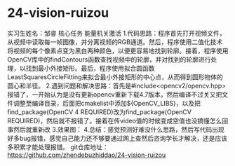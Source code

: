 # 24-vision-ruizou
实习生姓名：邹睿
核心任务
能量机关激活
1.代码思路：程序首先打开视频文件，从视频中读取每一帧图像，并分离视频的RGB通道。然后，程序使用二值化技术将视频的每个像素点变为黑白两种颜色，以便更容易地找到轮廓。接着，程序使用OpenCV库中的findContours函数查找视频中的轮廓，并对找到的轮廓进行处理，以找到最小外接矩形。最后，程序使用拟合圆函数LeastSquaresCircleFitting来拟合最小外接矩形的中心点，从而得到圆形物体的圆心和半径。
2.遇到问题和解决思路：首先是#include<opencv2/opencv.hpp>报错了，一开始认为是没有更新opencv重新下载4.7版本，然后编译不过关又把文件调整至编译目录，后面把cmakelist中添加${OpenCV_LIBS}，以及把find_package(OpenCV 4 REQUIRED)改为find_package(OpenCV REQUIRED)，然后就不报错了。接着在传video值的时候变成空值也没搞懂怎么回事然后就重新改
3.效果图：
4.总结：感觉预测好难没什么思路，然后写代码出现好多bug报错，感觉自己能力还不够要通过网上查然后咨询学长才解决，还是应该多积累才能处理报错。
git仓库地址：https://github.com/zhendebuzhiddao/24-vision-ruizou
